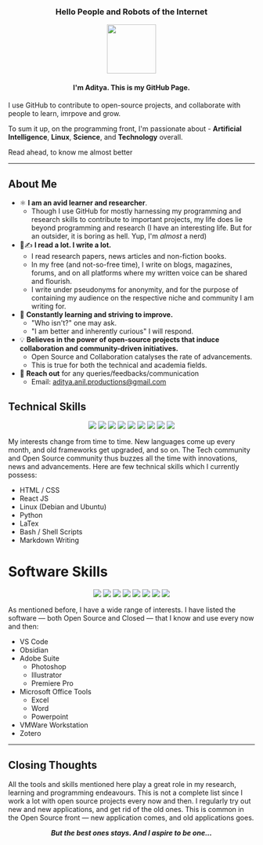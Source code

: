

<h3 align="center"> Hello People and Robots of the Internet </h3>


<div align="center"><img src="https://github.com/aditya-an1l/aditya-an1l/assets/140952269/1396ea76-9194-451b-8490-f293f5b65f0d" width="100" height="100"> </div>


<h4 align="center">I'm Aditya. This is my GitHub Page. </h4>

I use GitHub to contribute to open-source projects, and collaborate with people to learn, imrpove and grow. 

To sum it up, on the programming front, I'm passionate about - **Artificial Intelligence**, **Linux**, **Science**, and **Technology** overall. 

Read ahead, to know me almost better

---

## About Me
- ⚛️ **I am an avid learner and researcher**.
    - Though I use GitHub for mostly harnessing my programming and research skills to contribute to important projects, my life does lie beyond programming and research (I have an interesting life. But for an outsider, it is boring as hell. Yup, I'm _almost_ a nerd)
- 📖✍️ **I read a lot. I write a lot.**
  - I read research papers, news articles and non-fiction books.
  - In my free (and not-so-free time), I write on blogs, magazines, forums, and on all platforms where my written voice can be shared and flourish.
  - I write under pseudonyms for anonymity, and for the purpose of containing my audience on the  respective niche and community I am writing for.
- 🌱 **Constantly learning and striving to improve.**
    - "Who isn't?" one may ask.
    - "I am better and inherently curious" I will respond.
- 💡 **Believes in the power of open-source projects that induce collaboration and community-driven initiatives.**
    - Open Source and Collaboration catalyses the rate of advancements.
    - This is true for  both the technical and  academia fields.
- 🤝 **Reach out** for any queries/feedbacks/communication
    - Email: aditya.anil.productions@gmail.com

## Technical Skills 
<p align="center">
<img src="https://img.shields.io/badge/html5-%23E34F26.svg?style=for-the-badge&logo=html5&logoColor=white">
<img src="https://img.shields.io/badge/css3-%231572B6.svg?style=for-the-badge&logo=css3&logoColor=white">
<img src="https://img.shields.io/badge/python-3670A0?style=for-the-badge&logo=python&logoColor=ffdd54">
<img src="https://img.shields.io/badge/react-%2320232a.svg?style=for-the-badge&logo=react&logoColor=%2361DAFB">
<img src="https://img.shields.io/badge/Debian-D70A53?style=for-the-badge&logo=debian&logoColor=white">
<img src="https://img.shields.io/badge/Ubuntu-E95420?style=for-the-badge&logo=ubuntu&logoColor=white">
<img src="https://img.shields.io/badge/shell_script-%23121011.svg?style=for-the-badge&logo=gnu-bash&logoColor=white">
<img src="https://img.shields.io/badge/latex-%23008080.svg?style=for-the-badge&logo=latex&logoColor=white">
<img src="https://img.shields.io/badge/markdown-%23000000.svg?style=for-the-badge&logo=markdown&logoColor=white">
</p>

My interests change from time to time. New languages come up every month, and old frameworks get upgraded, and so on. The Tech community and Open Source community thus buzzes all the time with innovations, news and advancements. Here are few technical skills which I currently possess:
- HTML / CSS 
- React JS
- Linux (Debian and Ubuntu)
- Python
- LaTex
- Bash / Shell Scripts
- Markdown Writing

# Software Skills
<p align="center">
<img src="https://img.shields.io/badge/Visual%20Studio%20Code-0078d7.svg?style=for-the-badge&logo=visual-studio-code&logoColor=white">
<img src="https://img.shields.io/badge/Obsidian-%23483699.svg?style=for-the-badge&logo=obsidian&logoColor=white">
<img src="https://img.shields.io/badge/adobe%20photoshop-%2331A8FF.svg?style=for-the-badge&logo=adobe%20photoshop&logoColor=white">
<img src="https://img.shields.io/badge/adobe%20illustrator-%23FF9A00.svg?style=for-the-badge&logo=adobe%20illustrator&logoColor=white">
<img src="https://img.shields.io/badge/Adobe%20Premiere%20Pro-9999FF.svg?style=for-the-badge&logo=Adobe%20Premiere%20Pro&logoColor=white">
<img src="https://img.shields.io/badge/Microsoft_Excel-217346?style=for-the-badge&logo=microsoft-excel&logoColor=white">
<img src="https://img.shields.io/badge/Microsoft_Word-2B579A?style=for-the-badge&logo=microsoft-word&logoColor=white">
<img src="https://img.shields.io/badge/Microsoft_PowerPoint-B7472A?style=for-the-badge&logo=microsoft-powerpoint&logoColor=white">
</p>

As mentioned before, I have a wide range of interests. I have listed the software — both Open Source and Closed — that I know and use every now and then: 
- VS Code
- Obsidian
- Adobe Suite
   - Photoshop
   - Illustrator
   - Premiere Pro
- Microsoft Office Tools
  - Excel
  - Word
  - Powerpoint
- VMWare Workstation
- Zotero

---
## Closing Thoughts

All the tools and skills mentioned here play a great role in my research, learning and programming endeavours. This is not a complete list since I work a lot with open source projects every now and then. I regularly try out new and new applications, and get rid of the old ones. This is common in the Open Source front — new application comes, and old applications goes.
<div align="center">
 <b> <i> But the best ones stays. And I aspire to be one... </i> </b> </div>
